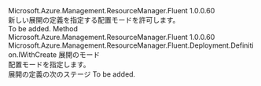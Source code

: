 <Type Name="IWithMode" FullName="Microsoft.Azure.Management.ResourceManager.Fluent.Deployment.Definition.IWithMode">
  <TypeSignature Language="C#" Value="public interface IWithMode" />
  <TypeSignature Language="ILAsm" Value=".class public interface auto ansi abstract IWithMode" />
  <TypeSignature Language="DocId" Value="T:Microsoft.Azure.Management.ResourceManager.Fluent.Deployment.Definition.IWithMode" />
  <TypeSignature Language="VB.NET" Value="Public Interface IWithMode" />
  <TypeSignature Language="F#" Value="type IWithMode = interface" />
  <AssemblyInfo>
    <AssemblyName>Microsoft.Azure.Management.ResourceManager.Fluent</AssemblyName>
    <AssemblyVersion>1.0.0.60</AssemblyVersion>
  </AssemblyInfo>
  <Interfaces />
  <Docs>
    <summary>
            新しい展開の定義を指定する配置モードを許可します。
            </summary>
    <remarks>To be added.</remarks>
  </Docs>
  <Members>
    <Member MemberName="WithMode">
      <MemberSignature Language="C#" Value="public Microsoft.Azure.Management.ResourceManager.Fluent.Deployment.Definition.IWithCreate WithMode (Microsoft.Azure.Management.ResourceManager.Fluent.Models.DeploymentMode mode);" />
      <MemberSignature Language="ILAsm" Value=".method public hidebysig newslot virtual instance class Microsoft.Azure.Management.ResourceManager.Fluent.Deployment.Definition.IWithCreate WithMode(valuetype Microsoft.Azure.Management.ResourceManager.Fluent.Models.DeploymentMode mode) cil managed" />
      <MemberSignature Language="DocId" Value="M:Microsoft.Azure.Management.ResourceManager.Fluent.Deployment.Definition.IWithMode.WithMode(Microsoft.Azure.Management.ResourceManager.Fluent.Models.DeploymentMode)" />
      <MemberSignature Language="VB.NET" Value="Public Function WithMode (mode As DeploymentMode) As IWithCreate" />
      <MemberSignature Language="F#" Value="abstract member WithMode : Microsoft.Azure.Management.ResourceManager.Fluent.Models.DeploymentMode -&gt; Microsoft.Azure.Management.ResourceManager.Fluent.Deployment.Definition.IWithCreate" Usage="iWithMode.WithMode mode" />
      <MemberType>Method</MemberType>
      <AssemblyInfo>
        <AssemblyName>Microsoft.Azure.Management.ResourceManager.Fluent</AssemblyName>
        <AssemblyVersion>1.0.0.60</AssemblyVersion>
      </AssemblyInfo>
      <ReturnValue>
        <ReturnType>Microsoft.Azure.Management.ResourceManager.Fluent.Deployment.Definition.IWithCreate</ReturnType>
      </ReturnValue>
      <Parameters>
        <Parameter Name="mode" Type="Microsoft.Azure.Management.ResourceManager.Fluent.Models.DeploymentMode" />
      </Parameters>
      <Docs>
        <param name="mode">展開のモード</param>
        <summary>
            配置モードを指定します。
            </summary>
        <returns>展開の定義の次のステージ</returns>
        <remarks>To be added.</remarks>
      </Docs>
    </Member>
  </Members>
</Type>